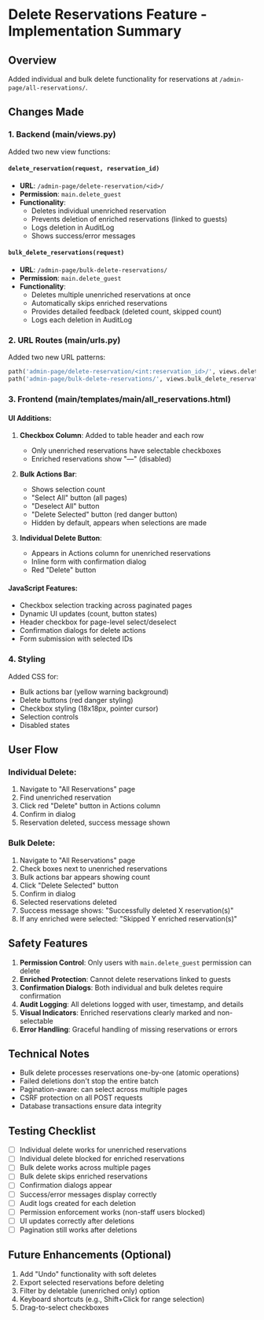 # Delete Reservations Feature - Implementation Summary

## Overview
Added individual and bulk delete functionality for reservations at `/admin-page/all-reservations/`.

## Changes Made

### 1. Backend (main/views.py)
Added two new view functions:

#### `delete_reservation(request, reservation_id)`
- **URL**: `/admin-page/delete-reservation/<id>/`
- **Permission**: `main.delete_guest`
- **Functionality**:
  - Deletes individual unenriched reservation
  - Prevents deletion of enriched reservations (linked to guests)
  - Logs deletion in AuditLog
  - Shows success/error messages

#### `bulk_delete_reservations(request)`
- **URL**: `/admin-page/bulk-delete-reservations/`
- **Permission**: `main.delete_guest`
- **Functionality**:
  - Deletes multiple unenriched reservations at once
  - Automatically skips enriched reservations
  - Provides detailed feedback (deleted count, skipped count)
  - Logs each deletion in AuditLog

### 2. URL Routes (main/urls.py)
Added two new URL patterns:
```python
path('admin-page/delete-reservation/<int:reservation_id>/', views.delete_reservation, name='delete_reservation'),
path('admin-page/bulk-delete-reservations/', views.bulk_delete_reservations, name='bulk_delete_reservations'),
```

### 3. Frontend (main/templates/main/all_reservations.html)

#### UI Additions:
1. **Checkbox Column**: Added to table header and each row
   - Only unenriched reservations have selectable checkboxes
   - Enriched reservations show "—" (disabled)

2. **Bulk Actions Bar**:
   - Shows selection count
   - "Select All" button (all pages)
   - "Deselect All" button
   - "Delete Selected" button (red danger button)
   - Hidden by default, appears when selections are made

3. **Individual Delete Button**:
   - Appears in Actions column for unenriched reservations
   - Inline form with confirmation dialog
   - Red "Delete" button

#### JavaScript Features:
- Checkbox selection tracking across paginated pages
- Dynamic UI updates (count, button states)
- Header checkbox for page-level select/deselect
- Confirmation dialogs for delete actions
- Form submission with selected IDs

### 4. Styling
Added CSS for:
- Bulk actions bar (yellow warning background)
- Delete buttons (red danger styling)
- Checkbox styling (18x18px, pointer cursor)
- Selection controls
- Disabled states

## User Flow

### Individual Delete:
1. Navigate to "All Reservations" page
2. Find unenriched reservation
3. Click red "Delete" button in Actions column
4. Confirm in dialog
5. Reservation deleted, success message shown

### Bulk Delete:
1. Navigate to "All Reservations" page
2. Check boxes next to unenriched reservations
3. Bulk actions bar appears showing count
4. Click "Delete Selected" button
5. Confirm in dialog
6. Selected reservations deleted
7. Success message shows: "Successfully deleted X reservation(s)"
8. If any enriched were selected: "Skipped Y enriched reservation(s)"

## Safety Features

1. **Permission Control**: Only users with `main.delete_guest` permission can delete
2. **Enriched Protection**: Cannot delete reservations linked to guests
3. **Confirmation Dialogs**: Both individual and bulk deletes require confirmation
4. **Audit Logging**: All deletions logged with user, timestamp, and details
5. **Visual Indicators**: Enriched reservations clearly marked and non-selectable
6. **Error Handling**: Graceful handling of missing reservations or errors

## Technical Notes

- Bulk delete processes reservations one-by-one (atomic operations)
- Failed deletions don't stop the entire batch
- Pagination-aware: can select across multiple pages
- CSRF protection on all POST requests
- Database transactions ensure data integrity

## Testing Checklist

- [ ] Individual delete works for unenriched reservations
- [ ] Individual delete blocked for enriched reservations
- [ ] Bulk delete works across multiple pages
- [ ] Bulk delete skips enriched reservations
- [ ] Confirmation dialogs appear
- [ ] Success/error messages display correctly
- [ ] Audit logs created for each deletion
- [ ] Permission enforcement works (non-staff users blocked)
- [ ] UI updates correctly after deletions
- [ ] Pagination still works after deletions

## Future Enhancements (Optional)

1. Add "Undo" functionality with soft deletes
2. Export selected reservations before deleting
3. Filter by deletable (unenriched only) option
4. Keyboard shortcuts (e.g., Shift+Click for range selection)
5. Drag-to-select checkboxes
